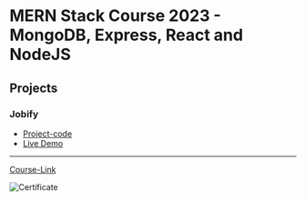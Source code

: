 # MERN Stack Course 2023 - MongoDB, Express, React and NodeJS

## Projects

### Jobify

- [Project-code](./Projects/Jobify) <br>
- [Live Demo](https://jobify-gryo.onrender.com/)

---

[Course-Link](https://www.udemy.com/course/mern-stack-course-mongodb-express-react-and-nodejs/)<br>

![Certificate](https://udemy-certificate.s3.amazonaws.com/image/UC-1ab2b982-2d41-421d-b552-803faaf8cc09.jpg)
